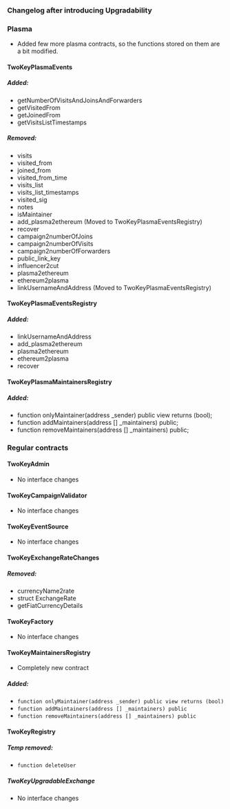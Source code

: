 ### Changelog after introducing Upgradability 

### Plasma
- Added few more plasma contracts, so the functions stored on them are a bit modified.

#### TwoKeyPlasmaEvents
##### Added:
- getNumberOfVisitsAndJoinsAndForwarders
- getVisitedFrom
- getJoinedFrom
- getVisitsListTimestamps

##### Removed:
- visits
- visited_from
- joined_from
- visited_from_time
- visits_list
- visits_list_timestamps
- visited_sig
- notes
- isMaintainer
- add_plasma2ethereum (Moved to TwoKeyPlasmaEventsRegistry)
- recover
- campaign2numberOfJoins
- campaign2numberOfVisits
- campaign2numberOfForwarders
- public_link_key
- influencer2cut
- plasma2ethereum
- ethereum2plasma
- linkUsernameAndAddress (Moved to TwoKeyPlasmaEventsRegistry)


#### TwoKeyPlasmaEventsRegistry
##### Added:
- linkUsernameAndAddress
- add_plasma2ethereum
- plasma2ethereum
- ethereum2plasma
- recover

#### TwoKeyPlasmaMaintainersRegistry
##### Added:
- function onlyMaintainer(address _sender) public view returns (bool);
- function addMaintainers(address [] _maintainers) public;
- function removeMaintainers(address [] _maintainers) public;



### Regular contracts

#### TwoKeyAdmin
- No interface changes

#### TwoKeyCampaignValidator
- No interface changes

#### TwoKeyEventSource
- No interface changes

#### TwoKeyExchangeRateChanges
##### Removed:
- currencyName2rate
- struct ExchangeRate
- getFiatCurrencyDetails

#### TwoKeyFactory
- No interface changes

#### TwoKeyMaintainersRegistry 
- Completely new contract
##### Added:
- `function onlyMaintainer(address _sender) public view returns (bool)`
- `function addMaintainers(address [] _maintainers) public`
- `function removeMaintainers(address [] _maintainers) public`

#### TwoKeyRegistry
##### Temp removed:
- `function deleteUser`

##### TwoKeyUpgradableExchange
- No interface changes
